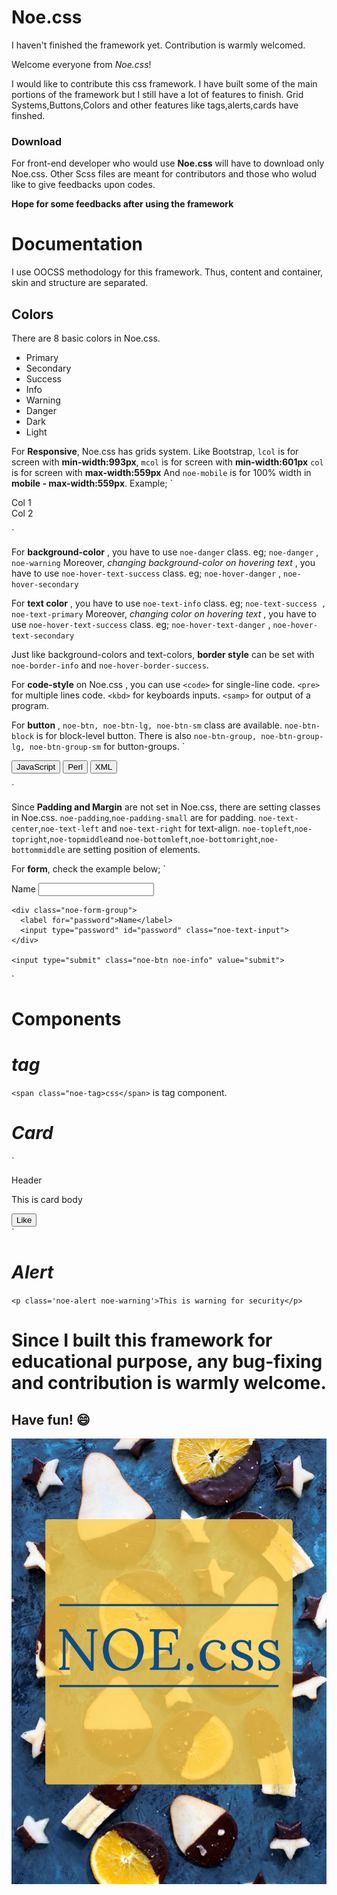 # Noe.css
I haven't finished the framework yet. Contribution is warmly welcomed.

Welcome everyone from *Noe.css*!

I would like to contribute this css framework.
I have built some of the main portions of the framework but I still have a lot of features to finish.
Grid Systems,Buttons,Colors and other features like tags,alerts,cards have finshed.

### Download
For front-end developer who would use **Noe.css** will have to download only Noe.css.
Other Scss files are meant for contributors and those who wolud like to give feedbacks upon codes.

**Hope for some feedbacks after using the framework**

# Documentation

I use OOCSS methodology for this framework. Thus, content and container, skin and structure are separated.

## Colors

There are 8 basic colors in Noe.css.
* Primary
* Secondary
* Success
* Info
* Warning
* Danger
* Dark
* Light

For **Responsive**, Noe.css has grids system.
Like Bootstrap, `lcol` is for screen with **min-width:993px**,
                `mcol` is for screen with **min-width:601px**
                `col` is for screen with **max-width:559px**
And `noe-mobile` is for 100% width in **mobile - max-width:559px**.
Example;
`<div class='container'>
      <div class='row'>
        <div class='noe-mobile mcol6 lcol6'>Col 1</div>
        <div class='noe-mobile mcol6 lcol6'>Col 2</div>
      </div>
  </div>`

For **background-color** , you have to use `noe-danger` class.
eg; `noe-danger` , `noe-warning`
Moreover, *changing background-color on hovering text* , you have to use `noe-hover-text-success` class.
eg; `noe-hover-danger` , `noe-hover-secondary`


For **text color** , you have to use `noe-text-info` class.
eg; `noe-text-success , noe-text-primary`
Moreover, *changing color on hovering text* , you have to use `noe-hover-text-success` class.
eg; `noe-hover-text-danger` , `noe-hover-text-secondary`

Just like background-colors and text-colors,
**border style** can be set with `noe-border-info` and `noe-hover-border-success`.

For **code-style** on Noe.css , you can use `<code>` for single-line code.
`<pre>` for multiple lines code. `<kbd>` for keyboards inputs.
`<samp>` for output of a program.

For **button** , `noe-btn, noe-btn-lg, noe-btn-sm` class are available.
`noe-btn-block` is for block-level button.
There is also `noe-btn-group, noe-btn-group-lg, noe-btn-group-sm` for button-groups.
`<div class='noe-btn-group noe-info'>
  <button class='noe-btn'>JavaScript</button>
  <button class='noe-btn'>Perl</button>
  <button class='noe-btn'>XML</button>
</div>`

Since **Padding and Margin** are not set in Noe.css, there are setting classes in Noe.css.
`noe-padding`,`noe-padding-small` are for padding.
`noe-text-center`,`noe-text-left` and `noe-text-right` for text-align.
`noe-topleft`,`noe-topright`,`noe-topmiddle`and `noe-bottomleft`,`noe-bottomright`,`noe-bottommiddle` 
are setting position of elements.

For **form**, check the example below;
`<form>
    <div class="noe-form-group">
      <label for="name">Name</label>
      <input type="text" id="name" class="noe-text-input">
    </div>
    
    <div class="noe-form-group">
      <label for="password">Name</label>
      <input type="password" id="password" class="noe-text-input">
    </div>
    
    <input type="submit" class="noe-btn noe-info" value="submit">
</form>`

# **Components**

# *tag*

`<span class="noe-tag>css</span>` is tag component.

# *Card*

`<div class="noe-card noe-success">
  <div class="noe-card-header">Header</div>
  <div class="moe-card-body">
      <p>This is card body</p>
      <button class="noe-btn noe-primary">Like</button>
  </div>
</div>`

# *Alert*

`<p class='noe-alert noe-warning'>This is warning for security</p>`

# Since I built this framework for educational purpose, any bug-fixing and contribution is warmly welcome.
## Have fun! :smile:


![Noe.css logo](https://github.com/MinSiThu/Noe.css/blob/NoeCSS/Noe%20logo.jpg)
